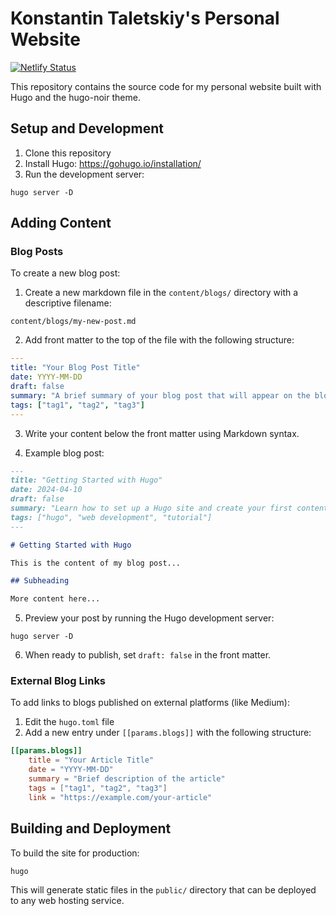 # Konstantin Taletskiy's Personal Website
[![Netlify Status](https://api.netlify.com/api/v1/badges/b3eb950e-d04c-4986-9c74-257ee928ceb2/deploy-status)](https://app.netlify.com/sites/konstantintaletskiy/deploys)

This repository contains the source code for my personal website built with Hugo and the hugo-noir theme.

## Setup and Development

1. Clone this repository
2. Install Hugo: https://gohugo.io/installation/
3. Run the development server:
```
hugo server -D
```

## Adding Content

### Blog Posts

To create a new blog post:

1. Create a new markdown file in the `content/blogs/` directory with a descriptive filename:
```
content/blogs/my-new-post.md
```

2. Add front matter to the top of the file with the following structure:
```yaml
---
title: "Your Blog Post Title"
date: YYYY-MM-DD
draft: false
summary: "A brief summary of your blog post that will appear on the blog list page"
tags: ["tag1", "tag2", "tag3"]
---
```

3. Write your content below the front matter using Markdown syntax.

4. Example blog post:
```markdown
---
title: "Getting Started with Hugo"
date: 2024-04-10
draft: false
summary: "Learn how to set up a Hugo site and create your first content"
tags: ["hugo", "web development", "tutorial"]
---

# Getting Started with Hugo

This is the content of my blog post...

## Subheading

More content here...
```

5. Preview your post by running the Hugo development server:
```
hugo server -D
```

6. When ready to publish, set `draft: false` in the front matter.

### External Blog Links

To add links to blogs published on external platforms (like Medium):

1. Edit the `hugo.toml` file
2. Add a new entry under `[[params.blogs]]` with the following structure:
```toml
[[params.blogs]]
    title = "Your Article Title"
    date = "YYYY-MM-DD"
    summary = "Brief description of the article"
    tags = ["tag1", "tag2", "tag3"]
    link = "https://example.com/your-article"
```

## Building and Deployment

To build the site for production:

```
hugo
```

This will generate static files in the `public/` directory that can be deployed to any web hosting service. 
